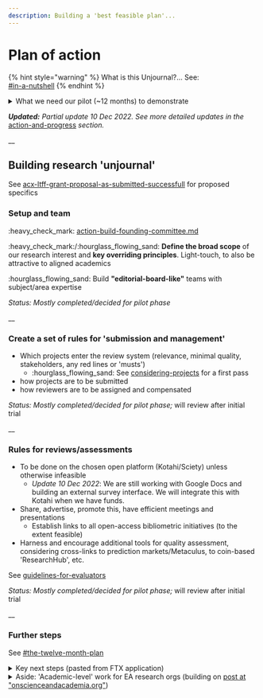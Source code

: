 ```yaml
---
description: Building a 'best feasible plan'...
---
```


# Plan of action

{% hint style="warning" %}
What is this Unjournal?... See:\
[#in-a-nutshell](../../#in-a-nutshell "mention")
{% endhint %}

<details>

<summary>What we need our pilot (~12 months) to demonstrate</summary>

1. We actually **'do something'**
2. We can provide **credible reviews and ratings** that have value as measures of research quality comparable to (or better than) traditional journal systems
3. We identify important work that **informs global priorities**
4. We boost work in innovative and transparent/replicable formats (especially **dynamic documents**)
5. **Authors engage** with our process and find it useful
6. (As a push) Universities, grantmakers, and other arbiters assign value to Unjournal ratings&#x20;

</details>

_**Updated:** Partial update 10 Dec 2022. See more detailed updates in the_ [action-and-progress](../../action-and-progress/ "mention") _section._

__

## Building research 'unjournal'

See [acx-ltff-grant-proposal-as-submitted-successfull](../../grants-and-proposals/acx-ltff-grant-proposal-as-submitted-successfull/ "mention") for proposed specifics

### Setup and team

:heavy\_check\_mark: [action-build-founding-committee.md](../../action-and-progress/action-build-founding-committee.md "mention")

:heavy\_check\_mark:/:hourglass\_flowing\_sand: **Define the broad scope** of our research interest and **key overriding principles**. Light-touch, to also be attractive to aligned academics

:hourglass\_flowing\_sand:  Build **"editorial-board-like"** teams with subject/area expertise

_Status: Mostly completed/decided for pilot phase_

__

### Create a set of rules for 'submission and management'

* Which projects enter the review system (relevance, minimal quality, stakeholders, any red lines or 'musts')
  * :hourglass\_flowing\_sand: See [considering-projects](../../policies-projects-evaluation-workflow/considering-projects/ "mention") for a first pass
* how projects are to be submitted
* how reviewers are to be assigned and compensated&#x20;

_Status: Mostly completed/decided for pilot phase;_ will review after initial trial

__

### Rules for reviews/assessments

* To be done on the chosen open platform (Kotahi/Sciety) unless otherwise infeasible
  * _Update 10 Dec 2022_: We are still working with Google Docs and building an external survey interface. We will integrate this with Kotahi when we have funds.
* Share, advertise, promote this, have efficient meetings and presentations
  * Establish links to all open-access bibliometric initiatives (to the extent feasible)
* Harness and encourage additional tools for quality assessment, considering cross-links to prediction markets/Metaculus, to coin-based 'ResearchHub', etc.

See [guidelines-for-evaluators](../../policies-projects-evaluation-workflow/evaluation/guidelines-for-evaluators/ "mention")&#x20;

_Status: Mostly completed/decided for pilot phase;_ will review after initial trial

__

### Further steps

See [#the-twelve-month-plan](../../grants-and-proposals/acx-ltff-grant-proposal-as-submitted-successfull/#the-twelve-month-plan "mention")

<details>

<summary>Key next steps (pasted from FTX application)</summary>

The key elements of the plan:

Build a ‘founding committee’ of 5-8 experienced and enthusiastic EA-aligned/adjacent researchers at EA orgs, research academics, and practitioners (e.g., draw from speakers at recent EA Global meetings).

1. Host a meeting (and shared collaboration space/document), to come to a consensus/set of practical principles
2. Post and present our consensus (coming out of this meeting) on key fora. After a brief ‘followup period’ (\~1 week), consider adjusting the above consensus plan in light of the feedback, and repost (and move forward).
3. Set up the basic platforms for posting and administering reviews and evaluations and offering curated links and categorizations of papers and projects. ~~Note: I am strongly leaning towards https://prereview.org/ as the main platform, which has indicated willingness to give us a flexible ‘experimental space~~’ Update: Kotahi/Sciety seems a more flexible solution
4. Reach out to researchers in relevant areas and organizations and ask them to 'submit' their work for 'feedback and potential positive evaluations and recognition', and for a chance at a prize. The Unjournal will _not be an exclusive outlet._ Researchers are free to also submit the same work to 'traditional journals' at any point. Their work must be publicly hosted, with a DOI. Ideally the 'whole project' is maintained and updated, with all materials, in a single location.\
   \
   21 Sep 2022 s_tatus:_ 1-3 mostly completed. We have a good working and management group. We decided a platform and we're configuring it, and we have an interim workaround. We've reached out to researchers/orgs and got some good responses, but we need to find more platforms to disseminate and advertise this. We've identified and are engaging with 4 papers for the initial piloting. We aim to put out a larger prize-driven call soon and intake about 10 more papers/projects.\
   \


</details>

<details>

<summary>Aside: 'Academic-level' work for EA research orgs (building on <a href="https://onscienceandacademia.org/t/moving-science-beyond-closed-binary-static-journals-a-proposed-alternative-how-the-effective-altruist-and-nontraditional-nonprofit-sector-can-help-make-this-happen/1490">post at "onscienceandacademia.org"</a>) </summary>

_The approach below is largely integrated into the Unjournal proposal, but this is a suggestion for how organizations like RP might consider 'how to get feedback and boost credibility_



1. **Host article** (or dynamic research project or 'registered report') on OSF or other place allowing time stamping & DOIs (see [my resources list in Airtable](https://airtable.com/shraTY0WcwsjJSANs) for a start)
2. Link this to [PREreview](https://prereview.org/reviews) (or similar tool) tools/sites soliciting feedback and evaluation without requiring exclusive publication rights... (again, see [Airtable list](https://airtable.com/shraTY0WcwsjJSANs))
3. **Directly solicit feedback** from EA-adjacent partners in academia and other EA-research orgs

* We need to **build our own systems** (assign ‘editors') to do this without bias and with incentives
* building standard metrics for interpreting these reviews (possibly incorporating prediction markets,
* encouraging them to leave their feedback through the PREreview or another platform.

Also: Committing to publish academic reviews or ‘share in our internal group’ for further evaluation and reassessment/benchmarking of the ‘PREreview’ type reviews above. (Perhaps taking the [FreeOurKnowledge pledge relating to this](https://github.com/FreeOurKnowledge/website/issues/40))

</details>

